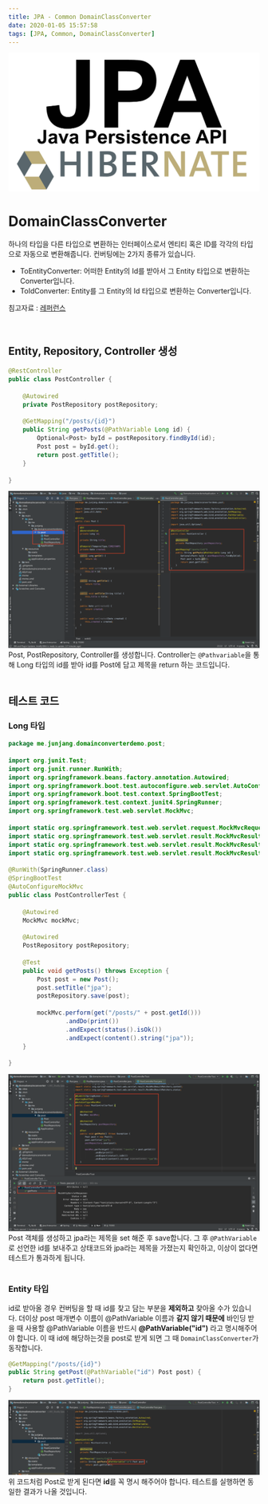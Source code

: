 ```yaml
---
title: JPA - Common DomainClassConverter
date: 2020-01-05 15:57:58
tags: [JPA, Common, DomainClassConverter]
---
```


![images](/images/jpa/jpa.jpg)<br/>

# DomainClassConverter
하나의 타입을 다른 타입으로 변환하는 인터페이스로서 엔티티 혹은 ID를 각각의 타입으로 자동으로 변환해줍니다. 컨버팅에는 2가지 종류가 있습니다.

- ToEntityConverter: 어떠한 Entity의 Id를 받아서 그 Entity 타입으로 변환하는 Converter입니다.
- ToIdConverter: Entity를 그 Entity의 Id 타입으로 변환하는 Converter입니다.

침고자료 : [레퍼런스](https://docs.spring.io/spring-framework/docs/current/javadoc-api/org/springframework/core/convert/converter/Converter.html)

<br/>

## Entity, Repository, Controller 생성
```java
@RestController
public class PostController {

    @Autowired
    private PostRepository postRepository;

    @GetMapping("/posts/{id}")
    public String getPosts(@PathVariable Long id) {
        Optional<Post> byId = postRepository.findById(id);
        Post post = byId.get();
        return post.getTitle();
    }

}
```
![converter](/images/jpa/domainconverter/con1.png) Post, PostRepository, Controller를 생성합니다. 
Controller는 `@Pathvariable`을 통해 Long 타입의 id를 받아 id를 Post에 담고 제목을 return 하는 코드입니다.<br/>
<br/>

## 테스트 코드
### Long 타입
```java
package me.junjang.domainconverterdemo.post;

import org.junit.Test;
import org.junit.runner.RunWith;
import org.springframework.beans.factory.annotation.Autowired;
import org.springframework.boot.test.autoconfigure.web.servlet.AutoConfigureMockMvc;
import org.springframework.boot.test.context.SpringBootTest;
import org.springframework.test.context.junit4.SpringRunner;
import org.springframework.test.web.servlet.MockMvc;

import static org.springframework.test.web.servlet.request.MockMvcRequestBuilders.get;
import static org.springframework.test.web.servlet.result.MockMvcResultHandlers.print;
import static org.springframework.test.web.servlet.result.MockMvcResultMatchers.content;
import static org.springframework.test.web.servlet.result.MockMvcResultMatchers.status;

@RunWith(SpringRunner.class)
@SpringBootTest
@AutoConfigureMockMvc
public class PostControllerTest {

    @Autowired
    MockMvc mockMvc;

    @Autowired
    PostRepository postRepository;

    @Test
    public void getPosts() throws Exception {
        Post post = new Post();
        post.setTitle("jpa");
        postRepository.save(post);

        mockMvc.perform(get("/posts/" + post.getId()))
                .andDo(print())
                .andExpect(status().isOk())
                .andExpect(content().string("jpa"));
    }

}
```
![converter](/images/jpa/domainconverter/con3.png) Post 객체를 생성하고 jpa라는 제목을 set 해준 후 save합니다. 그 후 `@PathVariable`로 선언한 id를 보내주고 상태코드와 jpa라는 제목을 가졌는지 확인하고, 이상이 없다면 테스트가 통과하게 됩니다.<br/>
<br/>

### Entity 타입
id로 받아올 경우 컨버팅을 할 때 id를 찾고 담는 부분을 **제외하고** 찾아올 수가 있습니다.
더이상 post 매개변수 이름이 @PathVariable 이름과 **같지 않기 때문에** 바인딩 받을 때 사용할 @PathVariable 이름을 반드시 **@PathVariable("id")** 라고 명시해주어야 합니다.
이 때 id에 해당하는것을 post로 받게 되면 그 때 `DomainClassConverter`가 동작합니다.
```java
@GetMapping("/posts/{id}")
public String getPost(@PathVariable("id") Post post) {
    return post.getTitle();
}
```
![converter](/images/jpa/domainconverter/con4.png) 위 코드처럼 Post로 받게 된다면 **id**를 꼭 명시 해주어야 합니다. 테스트를 실행하면 동일한 결과가 나올 것입니다.<br/>